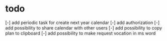 # todo

[-] add periodic task for create next year calendar
[-] add authorization
[-] add possibility to share calendar with other users
[-] add possibility to copy plan to clipboard
[-] add possibility to make request vocation in ms word
